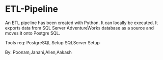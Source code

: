 # ETL-Pipeline

An ETL pipeline has been created with Python. It can locally be executed. It exports data from SQL Server AdventureWorks database as a source and moves it onto Postgre SQL.

Tools req:
PostgreSQL Setup
SQLServer Setup

By:
Poonam,Janani,Allen,Aakash
